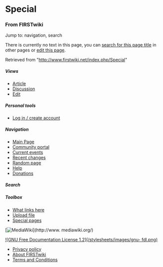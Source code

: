 # Special

### From FIRSTwiki

Jump to: navigation, search

There is currently no text in this page, you can [search for this page
title](/index.php/Special:Search/Special "Special:Search/Special" ) in other
pages or [edit this
page](http://www.firstwiki.net/index.php?title=Special&action=edit
"http://www.firstwiki.net/index.php?title=Special&action=edit" ).

Retrieved from "<http://www.firstwiki.net/index.php/Special>"

##### Views

  * [Article](/index.php?title=Special&action=edit)
  * [Discussion](/index.php?title=Talk:Special&action=edit)
  * [Edit](/index.php?title=Special&action=edit)

##### Personal tools

  * [Log in / create account](/index.php?title=Special:Userlogin&returnto=Special)

[](/index.php/Main_Page "Main Page" )

##### Navigation

  * [Main Page](/index.php/Main_Page)
  * [Community portal](/index.php/FIRSTwiki:Community_portal)
  * [Current events](/index.php/Current_events)
  * [Recent changes](/index.php/Special:Recentchanges)
  * [Random page](/index.php/Special:Random)
  * [Help](/index.php/Help:Contents)
  * [Donations](/index.php/FIRSTwiki:Site_support)

##### Search



##### Toolbox

  * [What links here](/index.php/Special:Whatlinkshere/Special)
  * [Upload file](/index.php/Special:Upload)
  * [Special pages](/index.php/Special:Specialpages)

[![MediaWiki](/skins/common/images/poweredby_mediawiki_88x31.png)](http://www.
mediawiki.org/)

[![GNU Free Documentation License 1.2](/stylesheets/images/gnu-
fdl.png)](http://www.gnu.org/copyleft/fdl.html)

  * [Privacy policy](/index.php/FIRSTwiki:Privacy_policy "FIRSTwiki:Privacy policy" )
  * [About FIRSTwiki](/index.php/FIRSTwiki:About "FIRSTwiki:About" )
  * [Terms and Conditions](/index.php/FIRSTwiki:Terms_and_conditions "FIRSTwiki:Terms and conditions" )

